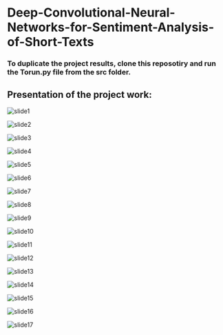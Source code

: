 # Deep-Convolutional-Neural-Networks-for-Sentiment-Analysis-of-Short-Texts

<h3>To duplicate the project results, clone this reposotiry and run the Torun.py file from the src folder.</h3>

<h2>Presentation of the project work:</h3>

![slide1](images/Slide1.PNG)

![slide2](images/Slide2.PNG)

![slide3](images/Slide3.PNG)

![slide4](images/Slide4.PNG)

![slide5](images/Slide5.PNG)

![slide6](images/Slide6.PNG)

![slide7](images/Slide7.PNG)

![slide8](images/Slide8.PNG)

![slide9](images/Slide9.PNG)

![slide10](images/Slide10.PNG)

![slide11](images/Slide11.PNG)

![slide12](images/Slide12.PNG)

![slide13](images/Slide13.PNG)

![slide14](images/Slide14.PNG)

![slide15](images/Slide15.PNG)

![slide16](images/Slide16.PNG)

![slide17](images/Slide17.PNG)


